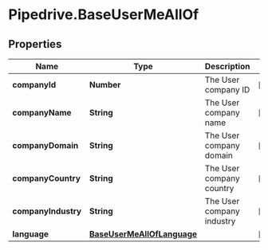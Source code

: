 # Pipedrive.BaseUserMeAllOf

## Properties

Name | Type | Description | Notes
------------ | ------------- | ------------- | -------------
**companyId** | **Number** | The User company ID | [optional] 
**companyName** | **String** | The User company name | [optional] 
**companyDomain** | **String** | The User company domain | [optional] 
**companyCountry** | **String** | The User company country | [optional] 
**companyIndustry** | **String** | The User company industry | [optional] 
**language** | [**BaseUserMeAllOfLanguage**](BaseUserMeAllOfLanguage.md) |  | [optional] 


